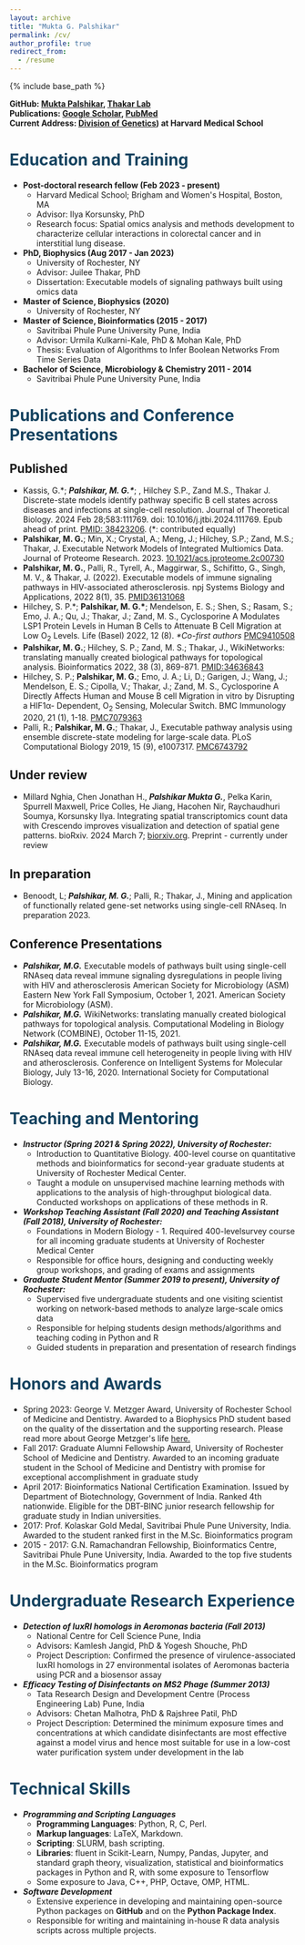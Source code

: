 ```yaml
---
layout: archive
title: "Mukta G. Palshikar"
permalink: /cv/
author_profile: true
redirect_from:
  - /resume
---
```


{% include base_path %}

**GitHub: [Mukta Palshikar](https://github.com/mgp13), [Thakar Lab](https://github.com/Thakar-Lab)**<br>
**Publications: [Google Scholar](https://scholar.google.com/citations?hl=en&user=wKCY16IAAAAJ&view_op=list_works&sortby=pubdate), [PubMed](https://pubmed.ncbi.nlm.nih.gov/?term=mukta+palshikar)**<br>
**Current Address: [Division of Genetics](https://www.korsunskylab.org/team)) at Harvard Medical School**

<span style="color:#154360">Education and Training</span>
======

* **Post-doctoral research fellow (Feb 2023 - present)**
  - Harvard Medical School; Brigham and Women's Hospital, Boston, MA
  - Advisor: Ilya Korsunsky, PhD
  - Research focus: Spatial omics analysis and methods development to characterize cellular interactions in colorectal cancer and in interstitial lung disease. 
* **PhD, Biophysics (Aug 2017 - Jan 2023)**
  - University of Rochester, NY
  - Advisor: Juilee Thakar, PhD
  - Dissertation: Executable models of signaling pathways built using omics data
* **Master of Science, Biophysics (2020)**
  - University of Rochester, NY
* **Master of Science, Bioinformatics (2015 - 2017)**
  - Savitribai Phule Pune University Pune, India
  - Advisor: Urmila Kulkarni-Kale, PhD & Mohan Kale, PhD
  - Thesis: Evaluation of Algorithms to Infer Boolean Networks From Time Series Data
* **Bachelor of Science, Microbiology & Chemistry 2011 - 2014**
  - Savitribai Phule Pune University Pune, India

<span style="color:#154360">Publications and Conference Presentations</span>
======

Published
------
* Kassis, G.<span>&#42;</span>; ***Palshikar, M. G.<span>&#42;</span>***; , Hilchey S.P., Zand M.S., Thakar J. Discrete-state models identify pathway specific B cell states across diseases and infections at single-cell resolution. Journal of Theoretical Biology. 2024 Feb 28;583:111769. doi: 10.1016/j.jtbi.2024.111769. Epub ahead of print. [PMID: 38423206](https://pubmed.ncbi.nlm.nih.gov/38423206/). (<span>&#42;</span>: contributed equally)
* **Palshikar, M. G.**; Min, X.; Crystal, A.; Meng, J.; Hilchey, S.P.; Zand, M.S.; Thakar, J. Executable Network Models of Integrated Multiomics Data. Journal of Proteome Research. 2023. [10.1021/acs.jproteome.2c00730](https://doi.org/10.1021/acs.jproteome.2c00730)
* **Palshikar, M. G.**, Palli, R., Tyrell, A., Maggirwar, S., Schifitto, G., Singh, M. V., & Thakar, J. (2022). Executable models of immune signaling pathways in HIV-associated atherosclerosis. npj Systems Biology and Applications, 2022 8(1), 35. [PMID36131068](https://pubmed.ncbi.nlm.nih.gov/36131068/)
* Hilchey, S. P.<span>&#42;</span>; **Palshikar, M. G.<span>&#42;</span>**; Mendelson, E. S.; Shen, S.; Rasam, S.; Emo, J. A.; Qu, J.; Thakar, J.; Zand, M. S., Cyclosporine A Modulates LSP1 Protein Levels in Human B Cells to Attenuate B Cell Migration at Low O<sub>2</sub> Levels. Life (Basel) 2022, 12 (8). *<span>&#42;</span>Co-first authors* [PMC9410508](https://pubmed.ncbi.nlm.nih.gov/36013463/)
* **Palshikar, M. G.**; Hilchey, S. P.; Zand, M. S.; Thakar, J., WikiNetworks: translating manually created biological pathways for topological analysis. Bioinformatics 2022, 38 (3), 869-871. [PMID:34636843](https://pubmed.ncbi.nlm.nih.gov/34636843/)
* Hilchey, S. P.; **Palshikar, M. G.**; Emo, J. A.; Li, D.; Garigen, J.; Wang, J.; Mendelson, E. S.; Cipolla, V.; Thakar, J.; Zand, M. S., Cyclosporine A Directly Affects Human and Mouse B cell Migration in vitro by Disrupting a HIF1α- Dependent, O<sub>2</sub> Sensing, Molecular Switch. BMC Immunology 2020, 21 (1), 1-18. [PMC7079363](https://www.ncbi.nlm.nih.gov/pmc/articles/PMC7079363/)
* Palli, R.; **Palshikar, M. G.**; Thakar, J., Executable pathway analysis using ensemble discrete-state modeling for large-scale data. PLoS Computational Biology 2019, 15 (9), e1007317. [PMC6743792](https://www.ncbi.nlm.nih.gov/pmc/articles/PMC6743792/)

Under review
------
* Millard Nghia, Chen Jonathan H., ***Palshikar Mukta G.***, Pelka Karin, Spurrell Maxwell, Price Colles, He Jiang, Hacohen Nir, Raychaudhuri Soumya, Korsunsky Ilya. Integrating spatial transcriptomics count data with Crescendo improves visualization and detection of spatial gene patterns. bioRxiv. 2024 March 7; [biorxiv.org](https://www.biorxiv.org/content/early/2024/03/12/2024.03.07.583997). Preprint - currently under review

In preparation
------
* Benoodt, L; ***Palshikar, M. G.***; Palli, R.; Thakar, J., Mining and application of functionally related gene-set networks using single-cell RNAseq. In preparation 2023.

Conference Presentations
------
* ***Palshikar, M.G.*** Executable models of pathways built using single-cell RNAseq data reveal immune signaling dysregulations in people living with HIV and atherosclerosis American Society for Microbiology (ASM) Eastern New York Fall Symposium, October 1, 2021. American Society for Microbiology (ASM).
* ***Palshikar, M.G.*** WikiNetworks: translating manually created biological pathways for topological analysis. Computational Modeling in Biology Network (COMBINE), October 11-15, 2021.
* ***Palshikar, M.G.*** Executable models of pathways built using single-cell RNAseq data reveal immune cell heterogeneity in people living with HIV and atherosclerosis. Conference on Intelligent Systems for Molecular Biology, July 13-16, 2020. International Society for Computational Biology.

<span style="color:#154360">Teaching and Mentoring</span>
======

* ***Instructor (Spring 2021 & Spring 2022), University of Rochester:***
  - Introduction to Quantitative Biology. 400-level course on quantitative methods and bioinformatics for second-year graduate students at
  University of Rochester Medical Center.
  - Taught a module on unsupervised machine learning methods with applications to the analysis of high-throughput biological
  data. Conducted workshops on applications of these methods in R.
* ***Workshop Teaching Assistant (Fall 2020) and Teaching Assistant (Fall 2018), University of Rochester:***
  - Foundations in Modern Biology - 1. Required 400-levelsurvey course for all incoming graduate students at University of Rochester
  Medical Center
  - Responsible for office hours, designing and conducting weekly group workshops, and grading of exams and assignments
* ***Graduate Student Mentor (Summer 2019 to present), University of Rochester:***
  - Supervised five undergraduate students and one visiting scientist working on network-based methods to analyze large-scale
  omics data
  - Responsible for helping students design methods/algorithms and teaching coding in Python and R
  - Guided students in preparation and presentation of research findings

<span style="color:#154360">Honors and Awards</span>
======

  - Spring 2023: George V. Metzger Award, University of Rochester School of Medicine and Dentistry. Awarded to a Biophysics PhD student based on the quality of the dissertation and the supporting research. Please read more about George Metzger's life [here.](https://www.urmc.rochester.edu/biochemistry-biophysics/awards/metzger-award.aspx)
  - Fall 2017: Graduate Alumni Fellowship Award, University of Rochester School of Medicine and Dentistry. Awarded to an incoming graduate student in the School of Medicine and Dentistry with promise for exceptional
accomplishment in graduate study
  - April 2017: Bioinformatics National Certification Examination. Issued by Department of Biotechnology, Government of India. Ranked 4th nationwide. Eligible for the DBT-BINC junior research fellowship for graduate study in Indian universities.
  - 2017: Prof. Kolaskar Gold Medal, Savitribai Phule Pune University, India. Awarded to the student ranked first in the M.Sc. Bioinformatics program
  - 2015 - 2017: G.N. Ramachandran Fellowship, Bioinformatics Centre, Savitribai Phule Pune University, India. Awarded to the top five students in the M.Sc. Bioinformatics program

<span style="color:#154360">Undergraduate Research Experience</span>
======

* ***Detection of luxRI homologs in Aeromonas bacteria (Fall 2013)***
  - National Centre for Cell Science Pune, India
  - Advisors: Kamlesh Jangid, PhD & Yogesh Shouche, PhD
  - Project Description: Confirmed the presence of virulence-associated luxRI homologs in 27 environmental isolates of Aeromonas bacteria
using PCR and a biosensor assay
* ***Efficacy Testing of Disinfectants on MS2 Phage (Summer 2013)***
  - Tata Research Design and Development Centre (Process Engineering Lab) Pune, India
  - Advisors: Chetan Malhotra, PhD & Rajshree Patil, PhD
  - Project Description: Determined the minimum exposure times and concentrations at which candidate disinfectants are most effective
against a model virus and hence most suitable for use in a low-cost water purification system under development in the lab


<span style="color:#154360">Technical Skills</span>
======

* ***Programming and Scripting Languages***
  - **Programming Languages**: Python, R, C, Perl.
  - **Markup languages**: LaTeX, Markdown.
  - **Scripting**: SLURM, bash scripting.
  - **Libraries**: fluent in Scikit-Learn, Numpy, Pandas, Jupyter, and standard graph theory, visualization, statistical and bioinformatics packages in Python and R, with some exposure to Tensorflow
  - Some exposure to Java, C++, PHP, Octave, OMP, HTML.
* ***Software Development***
  - Extensive experience in developing and maintaining open-source Python packages on **GitHub** and on the **Python Package Index**.
  - Responsible for writing and maintaining in-house R data analysis scripts across multiple projects.
